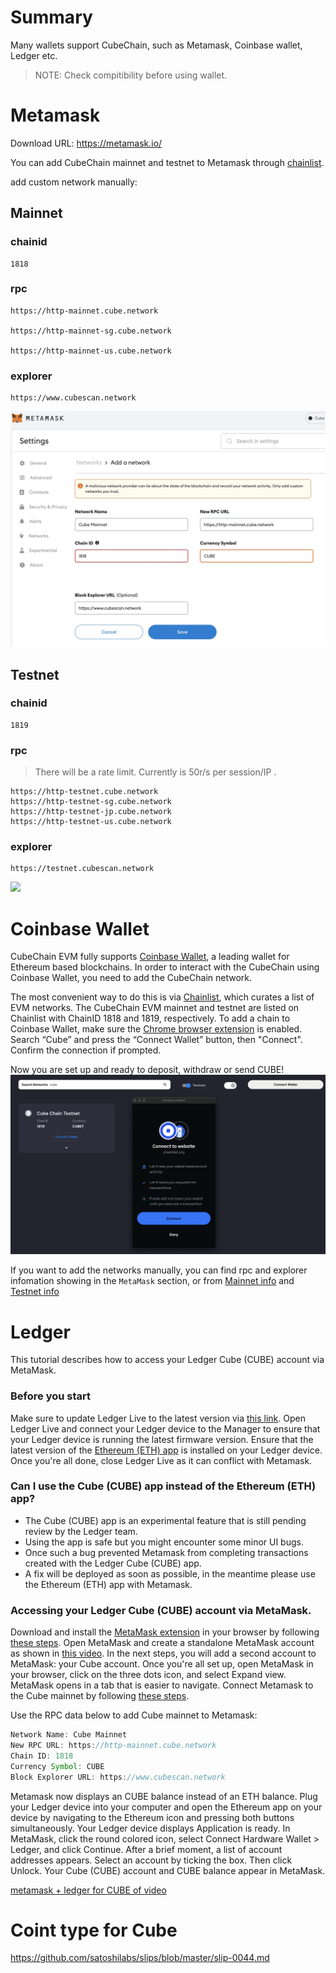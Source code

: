 # Summary

Many wallets support CubeChain, such as Metamask, Coinbase wallet, Ledger etc.

> NOTE: Check compitibility before using wallet.

# Metamask

Download URL: https://metamask.io/

You can add CubeChain mainnet and testnet to Metamask through [chainlist](https://chainlist.org/).

add custom network manually:

## Mainnet

### chainid
```
1818
```
### rpc

```
https://http-mainnet.cube.network

https://http-mainnet-sg.cube.network 

https://http-mainnet-us.cube.network
```

### explorer
```
https://www.cubescan.network
```

![](./images/metamask-mainnet-add-network-new2.jpg)

## Testnet

### chainid
```
1819
```
### rpc
> There will be a rate limit. Currently is 50r/s per session/IP .

```
https://http-testnet.cube.network
https://http-testnet-sg.cube.network
https://http-testnet-jp.cube.network
https://http-testnet-us.cube.network
```
### explorer
```
https://testnet.cubescan.network
```

![](./images/metamask-testnet-add-network-new.jpg)


# Coinbase Wallet

CubeChain EVM fully supports [Coinbase Wallet](https://www.coinbase.com/wallet), a leading wallet for Ethereum based blockchains. In order to interact with the CubeChain using Coinbase Wallet, you need to add the CubeChain network.

The most convenient way to do this is via [Chainlist](https://chainlist.org/), which curates a list of EVM networks. The CubeChain EVM mainnet and testnet are listed on Chainlist with ChainID 1818 and 1819, respectively. To add a chain to Coinbase Wallet, make sure the [Chrome browser extension](https://www.coinbase.com/wallet/getting-started-extension) is enabled. Search “Cube” and press the “Connect Wallet” button, then "Connect". Confirm the connection if prompted. 

Now you are set up and ready to deposit, withdraw or send CUBE!
![](./images/coinbasewallet.png)

If you want to add the networks manually, you can find rpc and explorer infomation showing in the `MetaMask` section, or from [Mainnet info](mainnet.md) and [Testnet info](testnet.md)

# Ledger

This tutorial describes how to access your Ledger Cube (CUBE) account via MetaMask.

### Before you start

Make sure to update Ledger Live to the latest version via [this link][link].
Open Ledger Live and connect your Ledger device to the Manager to ensure that your Ledger device is running the latest firmware version.
Ensure that the latest version of the [Ethereum (ETH) app][app] is installed on your Ledger device.
Once you're all done, close Ledger Live as it can conflict with Metamask.

 [link]:https://www.ledger.com/ledger-live/download
 [app]:https://support.ledger.com/hc/en-us/articles/360009576554-Ethereum-ETH-?docs=true

### Can I use the Cube (CUBE) app instead of the Ethereum (ETH) app?

* The Cube (CUBE) app is an experimental feature that is still pending review by the Ledger team.
* Using the app is safe but you might encounter some minor UI bugs.
* Once such a bug prevented Metamask from completing transactions created with the Ledger Cube (CUBE) app.
* A fix will be deployed as soon as possible, in the meantime please use the Ethereum (ETH) app with Metamask.

### Accessing your Ledger Cube (CUBE) account via MetaMask.
Download and install the [MetaMask extension][mask] in your browser by following [these steps][steps].
Open MetaMask and create a standalone MetaMask account as shown in [this video][video].
 In the next steps, you will add a second account to MetaMask: your Cube account.
Once you're all set up, open MetaMask in your browser, click on the three dots icon, and select Expand view.
MetaMask opens in a tab that is easier to navigate.
Connect Metamask to the Cube mainnet by following [these steps][these_steps].

Use the RPC data below to add Cube mainnet to Metamask:
```javascript
Network Name: Cube Mainnet
New RPC URL: https://http-mainnet.cube.network
Chain ID: 1818
Currency Symbol: CUBE
Block Explorer URL: https://www.cubescan.network
```

 [mask]:https://metamask.io/download/
 [steps]:https://metamask.zendesk.com/hc/en-us/articles/360015489531-Getting-started-with-MetaMask
 [video]:https://www.youtube.com/watch?t=32&v=Af_lQ1zUnoM&feature=youtu.be
 [these_steps]:https://docs.cube.network/#/

Metamask now displays an CUBE balance instead of an ETH balance.
Plug your Ledger device into your computer and open the Ethereum app on your device by navigating to the Ethereum icon and pressing both buttons simultaneously.
Your Ledger device displays Application is ready.
In MetaMask, click the round colored icon, select Connect Hardware Wallet > Ledger, and click Continue.
After a brief moment, a list of account addresses appears.
Select an account by ticking the box. Then click Unlock.
Your Cube (CUBE) account and CUBE balance appear in MetaMask.

[metamask + ledger for CUBE of video][cube]

 [cube]:https://www.youtube.com/watch?v=jt7uReKce3E

# Coint type for Cube

https://github.com/satoshilabs/slips/blob/master/slip-0044.md